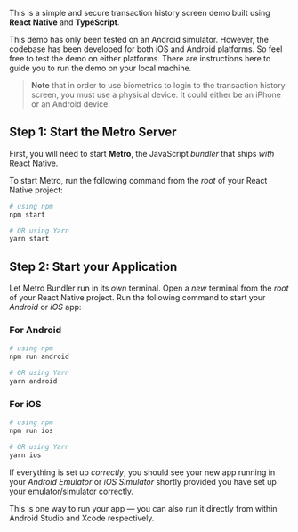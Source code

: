 This is a simple and secure transaction history screen demo built using **React Native** and **TypeScript**.

This demo has only been tested on an Android simulator. However, the codebase has been developed for both iOS and Android platforms. So feel free to test the demo on either platforms. There are instructions here to guide you to run the demo on your local machine.

> **Note** that in order to use biometrics to login to the transaction history screen, you must use a physical device. It could either be an iPhone or an Android device.

## Step 1: Start the Metro Server

First, you will need to start **Metro**, the JavaScript _bundler_ that ships _with_ React Native.

To start Metro, run the following command from the _root_ of your React Native project:

```bash
# using npm
npm start

# OR using Yarn
yarn start
```

## Step 2: Start your Application

Let Metro Bundler run in its _own_ terminal. Open a _new_ terminal from the _root_ of your React Native project. Run the following command to start your _Android_ or _iOS_ app:

### For Android

```bash
# using npm
npm run android

# OR using Yarn
yarn android
```

### For iOS

```bash
# using npm
npm run ios

# OR using Yarn
yarn ios
```

If everything is set up _correctly_, you should see your new app running in your _Android Emulator_ or _iOS Simulator_ shortly provided you have set up your emulator/simulator correctly.

This is one way to run your app — you can also run it directly from within Android Studio and Xcode respectively.
